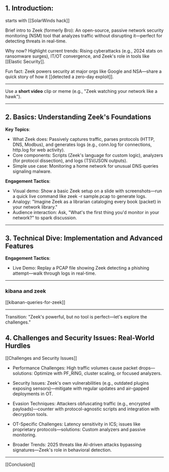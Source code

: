 ## 1. Introduction: 

starts with [[SolarWinds hack]]

Brief intro to Zeek (formerly Bro): An open-source, passive network security monitoring (NSM) tool that analyzes traffic without disrupting it—perfect for detecting threats in real-time.

Why now? Highlight current trends: Rising cyberattacks (e.g., 2024 stats on ransomware surges), IT/OT convergence, and Zeek's role in tools like [[Elastic Security]].

Fun fact: Zeek powers security at major orgs like Google and NSA—share a quick story of how it [[detected a zero-day exploit]].

---

Use a **short video** clip or meme (e.g., "Zeek watching your network like a hawk").

---
## 2. Basics: Understanding Zeek's Foundations 

**Key Topics**:

- What Zeek does: Passively captures traffic, parses protocols (HTTP, DNS, Modbus), and generates logs (e.g., conn.log for connections, http.log for web activity).
- Core components: Scripts (Zeek's language for custom logic), analyzers (for protocol dissection), and logs (TSV/JSON outputs).
- Simple use case: Monitoring a home network for unusual DNS queries signaling malware.

**Engagement Tactics**:

- Visual demo: Show a basic Zeek setup on a slide with screenshots—run a quick live command like zeek -r sample.pcap to generate logs.
- Analogy: "Imagine Zeek as a librarian cataloging every book (packet) in your network library."
- Audience interaction: Ask, "What's the first thing you'd monitor in your network?" to spark discussion.
---
## 3. Technical Dive: Implementation and Advanced Features

**Engagement Tactics**:
- Live Demo: Replay a PCAP file showing Zeek detecting a phishing attempt—walk through logs in real-time.

---
### kibana and zeek
[[kibanan-queries-for-zeek]]

---
Transition: "Zeek's powerful, but no tool is perfect—let's explore the challenges."

## 4. Challenges and Security Issues: Real-World Hurdles 
[[Challenges and Security Issues]]

- Performance Challenges: High traffic volumes cause packet drops—solutions: Optimize with PF_RING, cluster scaling, or focused analyzers.

- Security Issues: Zeek's own vulnerabilities (e.g., outdated plugins exposing sensors)—mitigate with regular updates and air-gapped deployments in OT.

- Evasion Techniques: Attackers obfuscating traffic (e.g., encrypted payloads)—counter with protocol-agnostic scripts and integration with decryption tools.

- OT-Specific Challenges: Latency sensitivity in ICS; issues like proprietary protocols—solutions: Custom analyzers and passive monitoring.

- Broader Trends: 2025 threats like AI-driven attacks bypassing signatures—Zeek's role in behavioral detection.

---

[[Conclusion]]